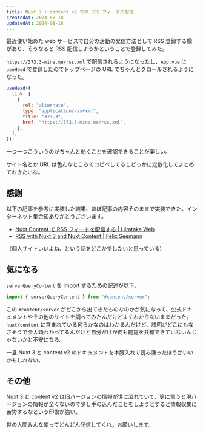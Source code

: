 ```yaml
---
title: Nuxt 3 + content v2 での RSS フィードの配信
createdAt: 2024-08-18
updatedAt: 2024-08-18
---
```


最近使い始めた web サービスで自分の活動の発信方法として RSS 登録する欄があり、そうなると RSS 配信しようかということで登録してみた。

<!--more-->

`https://373.3-mina.me/rss.xml` で配信されるようになったし、`App.vue` に `useHead` で登録したのでトップページの URL でちゃんとクロールされるようになった。

```js
useHead({
  link: [
    {
      rel: "alternate",
      type: "application/rss+xml",
      title: "373.3",
      href: "https://373.3-mina.me/rss.xml",
    },
  ],
});
```

一つ一つこういうのがちゃんと動くことを確認できることが楽しい。

サイト名とか URL は色んなところでコピペしてるしどっかに定数化してまとめておきたいな。

## 感謝

以下の記事を参考に実装した結果、ほぼ記事の内容そのままで実装できた。インターネット集合知ありがとうございます。

- [Nuxt Content で RSS フィードを配信する | Hiratake Web](https://hiratake.dev/blog/20230907/)
- [RSS with Nuxt 3 and Nuxt Content | Felix Seemann](https://www.felixseemann.de/blog/rss-with-nuxt-3-and-nuxt-content/)

（個人サイトいいよね、という話をどこかでしたいと思っている）

## 気になる

`serverQueryContent` を import するための記述が以下。

```js
import { serverQueryContent } from "#content/server";
```

この `#content/server` がどこから出てきたものなのかが気になって、公式ドキュメントやその他のサイトを調べてみたんだけどよくわからないままだった。`nuxt/content` に含まれている何らかなのはわかるんだけど、説明がどこにもなさそうで全人類わかってるんだけど自分だけが何も前提を共有できていないんじゃないかと不安になる。

一旦 Nuxt 3 と content v2 のドキュメントを本腰入れて読み漁ったほうがいいかもしれない。

## その他

Nuxt 3 と content v2 は旧バージョンの情報が世に溢れていて、更に言うと現バージョンの情報が全くないので少し手の込んだことをしようとすると情報収集に苦労するなという印象が強い。

世の人間みんな使ってどんどん発信してくれ。お願いします。
